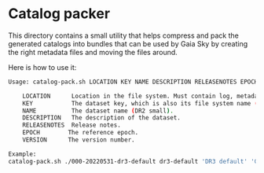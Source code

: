 # Catalog packer

This directory contains a small utility that helps compress and pack the generated catalogs into bundles that can be used by Gaia Sky by creating the right metadata files and moving the files around.

Here is how to use it:

```bash
Usage: catalog-pack.sh LOCATION KEY NAME DESCRIPTION RELEASENOTES EPOCH VERSION

    LOCATION      Location in the file system. Must contain log, metadata.dat, particles.
    KEY           The dataset key, which is also its file system name (dr2-small).
    NAME          The dataset name (DR2 small).
    DESCRIPTION   The description of the dataset.
    RELEASENOTES  Release notes.
    EPOCH        The reference epoch.
    VERSION      The version number.

Example:
catalog-pack.sh ./000-20220531-dr3-default dr3-default 'DR3 default' 'Gaia DR3 default: 20%\/1.5% bright\/faint parallax relative error.' '- Contains Hipparcos stars.\\n- When available, photometric distances are used.\\n- Parallaxes are using the corrected terms.' 2016.0 0
```
